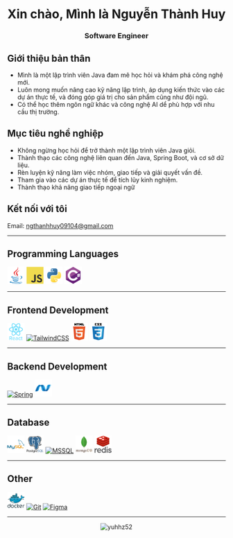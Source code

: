 <h1 align="center">Xin chào, Mình là Nguyễn Thành Huy</h1>
<h3 align="center">Software Engineer</h3>

## Giới thiệu bản thân
- Mình là một lập trình viên Java đam mê học hỏi và khám phá công nghệ mới.  
- Luôn mong muốn nâng cao kỹ năng lập trình, áp dụng kiến thức vào các dự án thực tế, và đóng góp giá trị cho sản phẩm cũng như đội ngũ.  
- Có thể học thêm ngôn ngữ khác và công nghệ AI dể phù hợp với nhu cầu thị trường.


## Mục tiêu nghề nghiệp
- Không ngừng học hỏi để trở thành một lập trình viên Java giỏi.  
- Thành thạo các công nghệ liên quan đến Java, Spring Boot, và cơ sở dữ liệu.  
- Rèn luyện kỹ năng làm việc nhóm, giao tiếp và giải quyết vấn đề.  
- Tham gia vào các dự án thực tế để tích lũy kinh nghiệm.  
- Thành thạo khả năng giao tiếp ngoại ngữ

## Kết nối với tôi
<p align="left">
  Email: <a href="mailto:ngthanhhuy09104@gmail.com">ngthanhhuy09104@gmail.com</a>  
  <!-- Thêm MXH khác nếu có -->
</p>

---

##  Programming Languages
<p align="left">
  <a href="https://www.java.com" target="_blank"><img src="https://raw.githubusercontent.com/devicons/devicon/master/icons/java/java-original.svg" alt="Java" width="40" height="40"/></a>
  <a href="https://developer.mozilla.org/en-US/docs/Web/JavaScript" target="_blank"><img src="https://raw.githubusercontent.com/devicons/devicon/master/icons/javascript/javascript-original.svg" alt="JavaScript" width="40" height="40"/></a>
  <a href="https://www.python.org" target="_blank"><img src="https://raw.githubusercontent.com/devicons/devicon/master/icons/python/python-original.svg" alt="Python" width="40" height="40"/></a>
  <a href="https://learn.microsoft.com/en-us/dotnet/csharp/" target="_blank"><img src="https://raw.githubusercontent.com/devicons/devicon/master/icons/csharp/csharp-original.svg" alt="C#" width="40" height="40"/></a>
</p>

---

## Frontend Development
<p align="left">
  <a href="https://reactjs.org/" target="_blank"><img src="https://raw.githubusercontent.com/devicons/devicon/master/icons/react/react-original-wordmark.svg" alt="React" width="40" height="40"/></a>
  <a href="https://tailwindcss.com/" target="_blank"><img src="https://www.vectorlogo.zone/logos/tailwindcss/tailwindcss-icon.svg" alt="TailwindCSS" width="40" height="40"/></a>
  <a href="https://www.w3.org/html/" target="_blank"><img src="https://raw.githubusercontent.com/devicons/devicon/master/icons/html5/html5-original-wordmark.svg" alt="HTML5" width="40" height="40"/></a>
  <a href="https://www.w3schools.com/css/" target="_blank"><img src="https://raw.githubusercontent.com/devicons/devicon/master/icons/css3/css3-original-wordmark.svg" alt="CSS3" width="40" height="40"/></a>
</p>

---

##  Backend Development
<p align="left">
  <a href="https://spring.io/" target="_blank"><img src="https://www.vectorlogo.zone/logos/springio/springio-icon.svg" alt="Spring" width="40" height="40"/></a>
  <a href="https://dotnet.microsoft.com/" target="_blank"><img src="https://raw.githubusercontent.com/devicons/devicon/master/icons/dot-net/dot-net-original.svg" alt=".NET" width="40" height="40"/></a>
</p>

---

##  Database
<p align="left">
  <a href="https://www.mysql.com/" target="_blank"><img src="https://raw.githubusercontent.com/devicons/devicon/master/icons/mysql/mysql-original-wordmark.svg" alt="MySQL" width="40" height="40"/></a>
  <a href="https://www.postgresql.org" target="_blank"><img src="https://raw.githubusercontent.com/devicons/devicon/master/icons/postgresql/postgresql-original-wordmark.svg" alt="PostgreSQL" width="40" height="40"/></a>
  <a href="https://www.microsoft.com/en-us/sql-server" target="_blank"><img src="https://www.svgrepo.com/show/303229/microsoft-sql-server-logo.svg" alt="MSSQL" width="40" height="40"/></a>
  <a href="https://www.mongodb.com/" target="_blank"><img src="https://raw.githubusercontent.com/devicons/devicon/master/icons/mongodb/mongodb-original-wordmark.svg" alt="MongoDB" width="40" height="40"/></a>
  <a href="https://redis.io" target="_blank"><img src="https://raw.githubusercontent.com/devicons/devicon/master/icons/redis/redis-original-wordmark.svg" alt="Redis" width="40" height="40"/></a>
</p>

---

##  Other
<p align="left">
   <a href="https://www.docker.com/" target="_blank"><img src="https://raw.githubusercontent.com/devicons/devicon/master/icons/docker/docker-original-wordmark.svg" alt="Docker" width="40" height="40"/></a>
  <a href="https://git-scm.com/" target="_blank"><img src="https://www.vectorlogo.zone/logos/git-scm/git-scm-icon.svg" alt="Git" width="40" height="40"/></a>
  <a href="https://www.figma.com/" target="_blank"><img src="https://www.vectorlogo.zone/logos/figma/figma-icon.svg" alt="Figma" width="40" height="40"/></a>
</p>

---

<p align="center">
  <img src="https://github-readme-stats.vercel.app/api?username=yuhhz52&show_icons=true&locale=en" alt="yuhhz52" />
</p>
